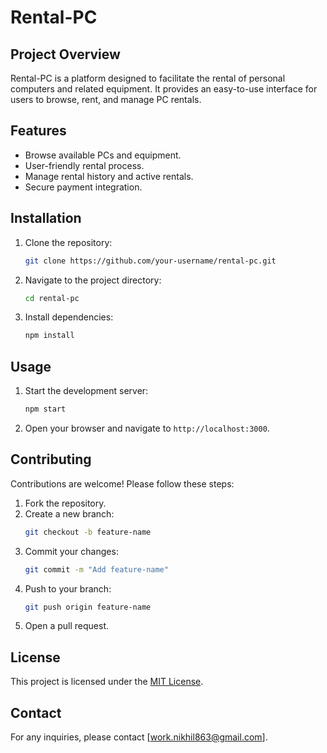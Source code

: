 # Rental-PC

## Project Overview

Rental-PC is a platform designed to facilitate the rental of personal computers and related equipment. It provides an easy-to-use interface for users to browse, rent, and manage PC rentals.

## Features

- Browse available PCs and equipment.
- User-friendly rental process.
- Manage rental history and active rentals.
- Secure payment integration.

## Installation

1. Clone the repository:
   ```bash
   git clone https://github.com/your-username/rental-pc.git
   ```
2. Navigate to the project directory:
   ```bash
   cd rental-pc
   ```
3. Install dependencies:
   ```bash
   npm install
   ```

## Usage

1. Start the development server:
   ```bash
   npm start
   ```
2. Open your browser and navigate to `http://localhost:3000`.

## Contributing

Contributions are welcome! Please follow these steps:

1. Fork the repository.
2. Create a new branch:
   ```bash
   git checkout -b feature-name
   ```
3. Commit your changes:
   ```bash
   git commit -m "Add feature-name"
   ```
4. Push to your branch:
   ```bash
   git push origin feature-name
   ```
5. Open a pull request.

## License

This project is licensed under the [MIT License](LICENSE).

## Contact

For any inquiries, please contact [work.nikhil863@gmail.com].
